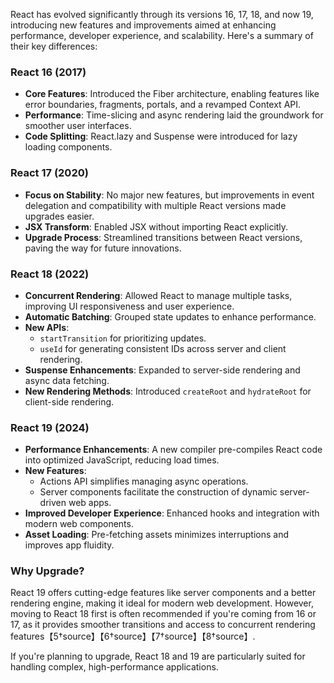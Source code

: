 
React has evolved significantly through its versions 16, 17, 18, and now 19, introducing new features and improvements aimed at enhancing performance, developer experience, and scalability. Here's a summary of their key differences:

### React 16 (2017)

- **Core Features**: Introduced the Fiber architecture, enabling features like error boundaries, fragments, portals, and a revamped Context API.
- **Performance**: Time-slicing and async rendering laid the groundwork for smoother user interfaces.
- **Code Splitting**: React.lazy and Suspense were introduced for lazy loading components.

### React 17 (2020)

- **Focus on Stability**: No major new features, but improvements in event delegation and compatibility with multiple React versions made upgrades easier.
- **JSX Transform**: Enabled JSX without importing React explicitly.
- **Upgrade Process**: Streamlined transitions between React versions, paving the way for future innovations.

### React 18 (2022)

- **Concurrent Rendering**: Allowed React to manage multiple tasks, improving UI responsiveness and user experience.
- **Automatic Batching**: Grouped state updates to enhance performance.
- **New APIs**:
    - `startTransition` for prioritizing updates.
    - `useId` for generating consistent IDs across server and client rendering.
- **Suspense Enhancements**: Expanded to server-side rendering and async data fetching.
- **New Rendering Methods**: Introduced `createRoot` and `hydrateRoot` for client-side rendering.

### React 19 (2024)

- **Performance Enhancements**: A new compiler pre-compiles React code into optimized JavaScript, reducing load times.
- **New Features**:
    - Actions API simplifies managing async operations.
    - Server components facilitate the construction of dynamic server-driven web apps.
- **Improved Developer Experience**: Enhanced hooks and integration with modern web components.
- **Asset Loading**: Pre-fetching assets minimizes interruptions and improves app fluidity.

### Why Upgrade?

React 19 offers cutting-edge features like server components and a better rendering engine, making it ideal for modern web development. However, moving to React 18 first is often recommended if you're coming from 16 or 17, as it provides smoother transitions and access to concurrent rendering features【5†source】【6†source】【7†source】【8†source】.

If you're planning to upgrade, React 18 and 19 are particularly suited for handling complex, high-performance applications.


